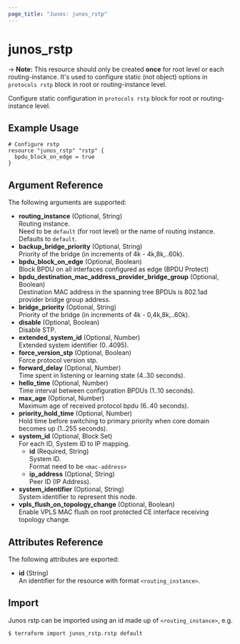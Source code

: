 ```yaml
---
page_title: "Junos: junos_rstp"
---
```


# junos_rstp

-> **Note:** This resource should only be created **once** for root level or each
routing-instance. It's used to configure static (not object) options in `protocols rstp` block
in root or routing-instance level.

Configure static configuration in `protocols rstp` block for root or routing-instance level.

## Example Usage

```hcl
# Configure rstp
resource "junos_rstp" "rstp" {
  bpdu_block_on_edge = true
}
```

## Argument Reference

The following arguments are supported:

- **routing_instance** (Optional, String)  
  Routing instance.  
  Need to be `default` (for root level) or the name of routing instance.  
  Defaults to `default`.
- **backup_bridge_priority** (Optional, String)  
  Priority of the bridge (in increments of 4k - 4k,8k,..60k).
- **bpdu_block_on_edge** (Optional, Boolean)  
  Block BPDU on all interfaces configured as edge (BPDU Protect)
- **bpdu_destination_mac_address_provider_bridge_group** (Optional, Boolean)  
  Destination MAC address in the spanning tree BPDUs is 802.1ad provider bridge group address.
- **bridge_priority** (Optional, String)  
  Priority of the bridge (in increments of 4k - 0,4k,8k,..60k).
- **disable** (Optional, Boolean)  
  Disable STP.
- **extended_system_id** (Optional, Number)  
  Extended system identifier (0..4095).
- **force_version_stp** (Optional, Boolean)  
  Force protocol version stp.
- **forward_delay** (Optional, Number)  
  Time spent in listening or learning state (4..30 seconds).
- **hello_time** (Optional, Number)  
  Time interval between configuration BPDUs (1..10 seconds).
- **max_age** (Optional, Number)  
  Maximum age of received protocol bpdu (6..40 seconds).
- **priority_hold_time** (Optional, Number)  
  Hold time before switching to primary priority when core domain becomes up (1..255 seconds).
- **system_id** (Optional, Block Set)  
  For each ID, System ID to IP mapping.
  - **id** (Required, String)  
    System ID.  
    Format need to be `<mac-address>`
  - **ip_address** (Optional, String)  
    Peer ID (IP Address).
- **system_identifier** (Optional, String)  
  System identifier to represent this node.
- **vpls_flush_on_topology_change** (Optional, Boolean)  
  Enable VPLS MAC flush on root protected CE interface receiving topology change.

## Attributes Reference

The following attributes are exported:

- **id** (String)  
  An identifier for the resource with format `<routing_instance>`.

## Import

Junos rstp can be imported using an id made up of `<routing_instance>`, e.g.

```shell
$ terraform import junos_rstp.rstp default
```
